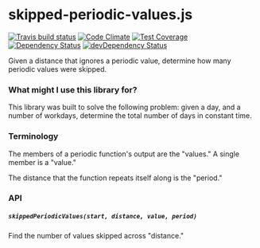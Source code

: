 # skipped-periodic-values.js
[![Travis build status](http://img.shields.io/travis/jmeas/skipped-periodic-values.js.svg?style=flat)](https://travis-ci.org/jmeas/skipped-periodic-values.js)
[![Code Climate](https://codeclimate.com/github/jmeas/skipped-periodic-values.js/badges/gpa.svg)](https://codeclimate.com/github/jmeas/skipped-periodic-values.js)
[![Test Coverage](https://codeclimate.com/github/jmeas/skipped-periodic-values.js/badges/coverage.svg)](https://codeclimate.com/github/jmeas/skipped-periodic-values.js)
[![Dependency Status](https://david-dm.org/jmeas/skipped-periodic-values.js.svg)](https://david-dm.org/jmeas/skipped-periodic-values.js) 
[![devDependency Status](https://david-dm.org/jmeas/skipped-periodic-values.js/dev-status.svg)](https://david-dm.org/jmeas/skipped-periodic-values.js#info=devDependencies)

Given a distance that ignores a periodic value, determine how many periodic values were skipped.

### What might I use this library for?

This library was built to solve the following problem: given a day, and a number of workdays,
determine the total number of days in constant time.

### Terminology

The members of a periodic function's output are the "values." A single member is a "value."

The distance that the function repeats itself along is the "period."

### API

##### `skippedPeriodicValues(start, distance, value, period)`

Find the number of values skipped across "distance."
